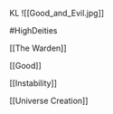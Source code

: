 KL
![[Good_and_Evil.jpg]]

#HighDeities

[[The Warden]]

[[Good]]


[[Instability]]

[[Universe Creation]]
